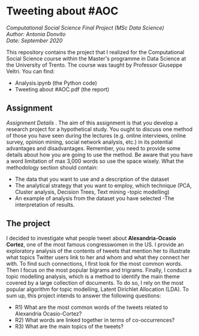 # Tweeting about #AOC
<i>Computational Social Science Final Project (MSc Data Science) </i>
\
<i>Author: Antonia Donvito </i>
\
<i>Date: September 2020</i>

This repository contains the project that I realized for the Computational Social Science course within the Master's programme in Data Science at the University of Trento. The course was taught by Professor Giuseppe Veltri. You can find:
- Analysis.ipynb (the Python code)
- Tweeting about #AOC.pdf (the report)

## Assignment 
<i> Assignment Details </i>. The aim of this assignment is that you develop a research project for a hypothetical study. You ought to discuss one method of those you have seen during the lectures (e.g. online interviews, online survey, opinion mining, social network analysis, etc.) in its potential advantages and disadvantages. Remember, you need to provide some details about how you are going to use the method. Be aware that you have a word limitation of max 3,000 words so use the space wisely. 
What the methodology section should contain:
- The data that you want to use and a description of the dataset
- The analytical strategy that you want to employ, which technique (PCA, Cluster analysis, Decision Trees, Text mining -topic modelling)
- An example of analysis from the dataset you have selected
-The interpretation of results.

## The project
I decided to investigate what people tweet about <b>Alexandria-Ocasio Cortez</b>, one of the most famous congresswomen in the US. I provide an exploratory analysis of the contents of tweets that mention her to illustrate what topics Twitter users link to her and whom and what they connect her with. To find such connections, I first look for the most common words. Then I focus on the most popular bigrams and trigrams. Finally, I conduct a topic modelling analysis, which is a method to identify the main theme covered by a large collection of documents. To do so, I rely on the most popular algorithm for topic modelling, Latent Dirichlet Allocation (LDA). To sum up, this project intends to answer the following questions: 
- R1) What are the most common words of the tweets related to Alexandria Ocasio-Cortez? 
- R2) What words are linked together in terms of co-occurrences? 
- R3) What are the main topics of the tweets?

